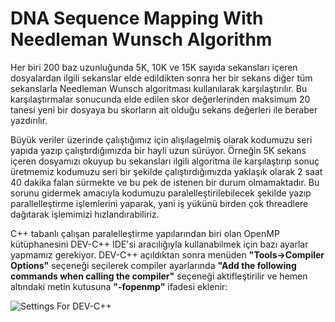 # DNA Sequence Mapping With Needleman Wunsch Algorithm
  
  Her biri 200 baz uzunluğunda 5K, 10K ve 15K sayıda sekansları içeren dosyalardan ilgili sekanslar elde edildikten sonra her bir sekans diğer tüm sekanslarla Needleman Wunsch algoritması kullanılarak karşılaştırılır. 
  Bu karşılaştırmalar sonucunda elde edilen skor değerlerinden maksimum 20 tanesi yeni bir dosyaya bu skorların ait olduğu sekans değerleri ile beraber yazdırılır.
  
  Büyük veriler üzerinde çalıştığımız için alışılagelmiş olarak kodumuzu seri yapıda yazıp çalıştırdığımızda bir hayli uzun sürüyor. Örneğin 5K sekans içeren dosyamızı okuyup bu sekansları ilgili algoritma ile 
  karşılaştırıp sonuç üretmemiz kodumuzu seri bir şekilde çalıştırdığımızda yaklaşık olarak 2 saat 40 dakika falan sürmekte ve bu pek de istenen bir durum olmamaktadır. Bu sorunu gidermek amacıyla kodumuzu paralelleştirilebilecek şekilde yazıp 
  parallelleştirme işlemlerini yaparak, yani iş yükünü birden çok threadlere dağıtarak işlemimizi hızlandırabiliriz.
  
  C++ tabanlı çalışan paralelleştirme yapılarından biri olan OpenMP kütüphanesini DEV-C++ IDE'si aracılığıyla kullanabilmek için bazı ayarlar yapmamız gerekiyor. DEV-C++ açıldıktan sonra menüden **"Tools->Compiler Options"** seçeneği seçilerek compiler ayarlarında **"Add the following commands when calling the compiler"** seçeneği aktifleştirilir ve hemen altındaki metin kutusuna **"-fopenmp"** ifadesi eklenir:
  
  ![Settings For DEV-C++](https://github.com/zumrudu-anka/NeedlemanWunschAlgorithmWithOpenMP/blob/master/Images/ForSettings.png)
  